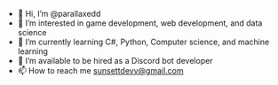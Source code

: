 - 👋 Hi, I’m @parallaxedd
- 👀 I’m interested in game development, web development, and data science
- 🌱 I’m currently learning C#, Python, Computer science, and machine learning
- 💞️ I’m available to be hired as a Discord bot developer
- 📫 How to reach me sunsettdevv@gmail.com

<!---
parallaxedd/parallaxedd is a ✨ special ✨ repository because its `README.md` (this file) appears on your GitHub profile.
You can click the Preview link to take a look at your changes.
--->
